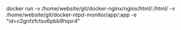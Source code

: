 docker run -v /home/website/git/docker-nginx/nginx/html/:/html/ -v /home/website/git/docker-ntpd-monitor/app/:app -e "id=c2gnfzfctso6pbb9hqsr4"
